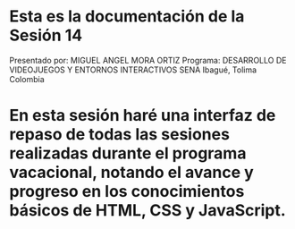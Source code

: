 # Esta es la documentación de la Sesión 14

Presentado por: MIGUEL ANGEL MORA ORTIZ
Programa: DESARROLLO DE VIDEOJUEGOS Y ENTORNOS INTERACTIVOS
SENA
Ibagué, Tolima
Colombia

# En esta sesión haré una interfaz de repaso de todas las sesiones realizadas durante el programa vacacional, notando el avance y progreso en los conocimientos básicos de HTML, CSS y JavaScript.

